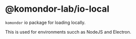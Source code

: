 # @komondor-lab/io-local

`komondor` io package for loading locally.

This is used for environments succh as NodeJS and Electron.
